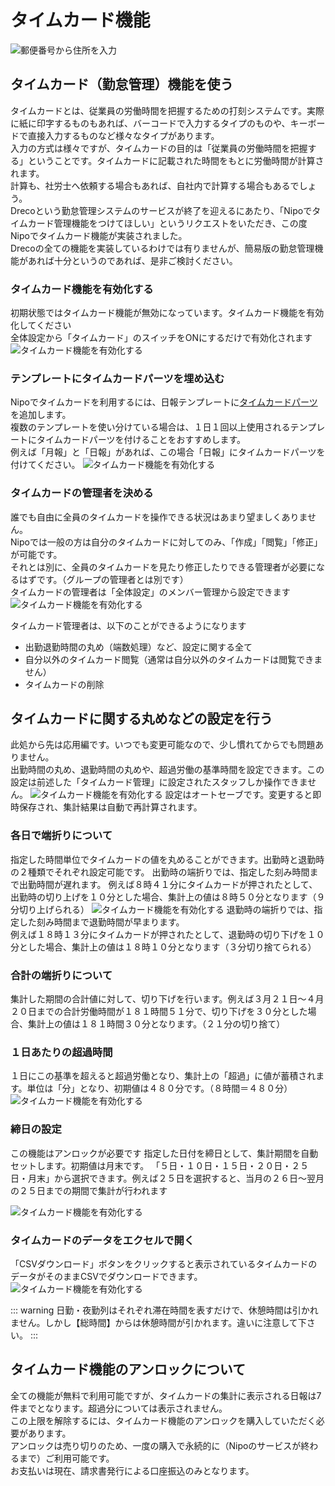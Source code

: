 


# タイムカード機能<Badge text="一部有料" type="warning" />

![郵便番号から住所を入力](../../image/icatch/i7.png)

## タイムカード（勤怠管理）機能を使う
タイムカードとは、従業員の労働時間を把握するための打刻システムです。実際に紙に印字するものもあれば、バーコードで入力するタイプのものや、キーボードで直接入力するものなど様々なタイプがあります。  
入力の方式は様々ですが、タイムカードの目的は「従業員の労働時間を把握する」ということです。タイムカードに記載された時間をもとに労働時間が計算されます。  
計算も、社労士へ依頼する場合もあれば、自社内で計算する場合もあるでしょう。  
Drecoという勤怠管理システムのサービスが終了を迎えるにあたり、「Nipoでタイムカード管理機能をつけてほしい」というリクエストをいただき、この度Nipoでタイムカード機能が実装されました。  
Drecoの全ての機能を実装しているわけでは有りませんが、簡易版の勤怠管理機能があれば十分というのであれば、是非ご検討ください。  

### タイムカード機能を有効化する
初期状態ではタイムカード機能が無効になっています。タイムカード機能を有効化してください  
全体設定から「タイムカード」のスイッチをONにするだけで有効化されます
![タイムカード機能を有効化する](./timecard/t1.png)

### テンプレートにタイムカードパーツを埋め込む
Nipoでタイムカードを利用するには、日報テンプレートに[タイムカードパーツ](/manual/template/timecard)を追加します。  
複数のテンプレートを使い分けている場合は、１日１回以上使用されるテンプレートにタイムカードパーツを付けることをおすすめします。  
例えば「月報」と「日報」があれば、この場合「日報」にタイムカードパーツを付けてください。
![タイムカード機能を有効化する](./timecard/t2.png)

### タイムカードの管理者を決める
誰でも自由に全員のタイムカードを操作できる状況はあまり望ましくありません。  
Nipoでは一般の方は自分のタイムカードに対してのみ、「作成」「閲覧」「修正」が可能です。  
それとは別に、全員のタイムカードを見たり修正したりできる管理者が必要になるはずです。（グループの管理者とは別です）  
タイムカードの管理者は「全体設定」のメンバー管理から設定できます
![タイムカード機能を有効化する](./timecard/t4.png)


タイムカード管理者は、以下のことができるようになります

- 出勤退勤時間の丸め（端数処理）など、設定に関する全て
- 自分以外のタイムカード閲覧（通常は自分以外のタイムカードは閲覧できません）
- タイムカードの削除

## タイムカードに関する丸めなどの設定を行う<Badge text="応用編" type="warning" />
此処から先は応用編です。いつでも変更可能なので、少し慣れてからでも問題ありません。  
出勤時間の丸め、退勤時間の丸めや、超過労働の基準時間を設定できます。この設定は前述した「タイムカード管理」に設定されたスタッフしか操作できません。
![タイムカード機能を有効化する](./timecard/t5.png)
設定はオートセーブです。変更すると即時保存され、集計結果は自動で再計算されます。

### 各日で端折りについて
指定した時間単位でタイムカードの値を丸めることができます。出勤時と退勤時の２種類でそれぞれ設定可能です。
出勤時の端折りでは、指定した刻み時間まで出勤時間が遅れます。
例えば８時４１分にタイムカードが押されたとして、出勤時の切り上げを１０分とした場合、集計上の値は８時５０分となります（９分切り上げられる）
![タイムカード機能を有効化する](./timecard/t6.png)
退勤時の端折りでは、指定した刻み時間まで退勤時間が早まります。  
例えば１８時１３分にタイムカードが押されたとして、退勤時の切り下げを１０分とした場合、集計上の値は１８時１０分となります（３分切り捨てられる）

### 合計の端折りについて
集計した期間の合計値に対して、切り下げを行います。例えば３月２１日〜４月２０日までの合計労働時間が１８１時間５１分で、切り下げを３０分とした場合、集計上の値は１８１時間３０分となります。（２１分の切り捨て）

### １日あたりの超過時間
１日にこの基準を超えると超過労働となり、集計上の「超過」に値が蓄積されます。単位は「分」となり、初期値は４８０分です。（８時間＝４８０分）
![タイムカード機能を有効化する](./timecard/t7.png)

### 締日の設定<Badge text="要アンロック" type="warning" />
この機能はアンロックが必要です
指定した日付を締日として、集計期間を自動セットします。初期値は月末です。
「５日・１０日・１５日・２０日・２５日・月末」から選択できます。例えば２５日を選択すると、当月の２６日〜翌月の２５日までの期間で集計が行われます

![タイムカード機能を有効化する](./timecard/t8.png)

### タイムカードのデータをエクセルで開く
「CSVダウンロード」ボタンをクリックすると表示されているタイムカードのデータがそのままCSVでダウンロードできます。
![タイムカード機能を有効化する](./timecard/t9.png)


::: warning
日勤・夜勤列はそれぞれ滞在時間を表すだけで、休憩時間は引かれません。しかし【総時間】からは休憩時間が引かれます。違いに注意して下さい。
:::

## タイムカード機能のアンロックについて
全ての機能が無料で利用可能ですが、タイムカードの集計に表示される日報は7件までとなります。超過分については表示されません。  
この上限を解除するには、タイムカード機能のアンロックを購入していただく必要があります。  
アンロックは売り切りのため、一度の購入で永続的に（Nipoのサービスが終わるまで）ご利用可能です。  
お支払いは現在、請求書発行による口座振込のみとなります。